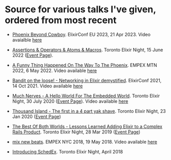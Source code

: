 # Source for various talks I've given, ordered from most recent

* [Phoenix Beyond Cowboy](2023-04-21-ElixirConfEU-Phoenix-Beyond-Cowboy.pdf). ElixirConf EU 2023, 21 Apr 2023. Video avaialble [here](https://youtu.be/usKLrYl4zlY)

* [Assertions & Operators & Atoms & Macros](2022-06-Toronto-Elixir-Night-Machete-Preview.pdf). Toronto Elixir Night,
  15 June 2022 ([Event Page](https://www.meetup.com/TorontoElixir/events/286284941/)).

* [A Funny Thing Happened On The Way To The Phoenix](2022-05-EMPEX-MTX-a-funny-thing-happened-on-the-way-to-the-phoenix.pdf). EMPEX MTN 2022, 6 May 2022. Video available [here](https://www.youtube.com/watch?v=FtZBTUvRt0g)

* [Bandit on the loose! - Networking in Elixir demystified](2021-10-ElixirConf-bandit-on-the-loose.pdf). ElixirConf 2021, 14 Oct 2021. Video available [here](https://www.youtube.com/watch?v=ZLjWyanLHuk)

* [Much Nerves - A Hello World For The Embedded World](2020-07-Toronto-Elixir-Night-Nerves.pdf). Toronto Elixir Night,
  30 July 2020 ([Event Page](https://www.meetup.com/TorontoElixir/events/271920946/)). Video available [here](https://www.youtube.com/watch?v=rLBcVpcO-qY)

* [Thousand Island - The first in a 4 part yak shave](2020-01-Toronto-Elixir-Night-Thousand-Island.pdf). Toronto Elixir
  Night, 23 Jan 2020 ([Event Page](https://www.meetup.com/TorontoElixir/events/267808612/))

* [The Best Of Both Worlds - Lessons Learned Adding Elixir to a Complex Rails Product](2019-03-Toronto-Elixir-Night.pdf). Toronto Elixir Night, 28 Mar 2019 ([Event
  Page](https://www.meetup.com/TorontoElixir/events/259739435/))

* [mix new beats](2018-05-EMPEX-mix-new-beats.pdf). EMPEX NYC 2018, 19 May 2018. Video available [here](https://www.youtube.com/watch?v=XN4WuOujr38)

* [Introducing SchedEx](2018-04-Toronto-Elixir-Night-SchedEx-Demo). Toronto Elixir Night, April 2018
